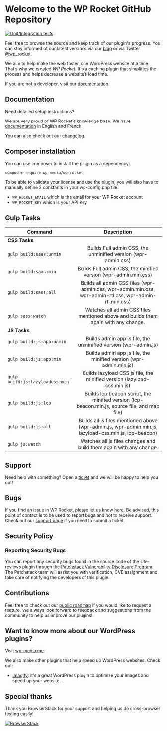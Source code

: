 # Welcome to the WP Rocket GitHub Repository

[![Unit/Integration tests](https://github.com/wp-media/wp-rocket/actions/workflows/test_wprocket_php8.yml/badge.svg)](https://github.com/wp-media/wp-rocket/actions/workflows/test_wprocket_php8.yml)

Feel free to browse the source and keep track of our plugin's progress. You can stay informed of our latest versions via our [blog](https://wp-rocket.me/blog/?utm_source=github&utm_medium=wp_rocket_profile) or via Twitter [@wp_rocket](https://twitter.com/wp_rocket).

We aim to help make the web faster, one WordPress website at a time. That’s why we created *WP Rocket*. It's a caching plugin that simplifies the process and helps decrease a website’s load time.

If you are not a developer, visit our [documentation](http://docs.wp-rocket.me/?utm_source=github&utm_medium=wp_rocket_profile).

## Documentation

Need detailed setup instructions?

We are very proud of WP Rocket’s knowledge base.
We have [documentation](http://docs.wp-rocket.me/?utm_source=github&utm_medium=wp_rocket_profile) in English and French.

You can also check out our [changelog](https://wp-rocket.me/changelog/?utm_source=github&utm_medium=wp_rocket_profile).

## Composer installation

You can use composer to install the plugin as a dependency:

```
composer require wp-media/wp-rocket
```

To be able to validate your license and use the plugin, you will also have to manually define 2 constants in your wp-config.php file:

- `WP_ROCKET_EMAIL` which is the email for your WP Rocket account
- `WP_ROCKET_KEY` which is your API Key

## Gulp Tasks

| Command                        |                                                           Description                                                            |
|--------------------------------|:--------------------------------------------------------------------------------------------------------------------------------:|
| **CSS Tasks**                  |                                                                                                                                  |
| `gulp build:saas:unmin`        |                                  Builds Full admin CSS, the unminified version (wpr-admin.css)                                   |
| `gulp build:saas:min`          |                                 Builds Full admin CSS, the minified version (wpr-admin.min.css)                                  |
| `gulp build:sass:all`          |             Builds all admin CSS files (wpr-admin.css, wpr-admin.min.css, wpr-admin-rtl.css, wpr-admin-rtl.min.css)              |
| `gulp sass:watch`              |                        Watches all admin CSS files mentioned above and builds them again with any change.                        |
| **JS Tasks**                   |                                                                                                                                  |
| `gulp build:js:app:unmin`      |                                 Builds admin app js file, the unminified version (wpr-admin.js)                                  |
| `gulp build:js:app:min`        |                                Builds admin app js file, the minified version (wpr-admin.min.js)                                 |
| `gulp build:js:lazyloadcss:min` |                             Builds lazyload CSS js file, the minified version (lazyload-css.min.js)                              |
| `gulp build:js:lcp`         |                  Builds lcp beacon script, the minified version (lcp-beacon.min.js, source file, and map file)                   |
| `gulp build:js:all`            |              Builds all js files mentioned above (wpr-admin.js, wpr-admin.min.js, lazyload-css.min.js, lcp-beacon)               |
| `gulp js:watch`                |                                Watches all js files changes and build them again with any change.                                |


## Support

Need help with something? Open a [ticket](https://wp-rocket.me/support/?utm_source=github&utm_medium=wp_rocket_profile) and we will be happy to help you out!

## Bugs

If you find an issue in WP Rocket, please let us know [here](https://github.com/wp-media/wp-rocket/issues).
Be advised, this point of contact is to be used to report bugs and not to receive support. 
Check out our [support page](https://wp-rocket.me/support/?utm_source=github&utm_medium=wp_rocket_profile) if you need to submit a ticket. 

## Security Policy  
  
### Reporting Security Bugs  
  
You can report any security bugs found in the source code of the site-reviews plugin through the [Patchstack Vulnerability Disclosure Program](https://patchstack.com/database/vdp/wp-rocket). The Patchstack team will assist you with verification, CVE assignment and take care of notifying the developers of this plugin.

## Contributions

Feel free to check out our [public roadmap](https://trello.com/b/CrUcz6Jy/wp-rocket-roadmap) if you would like to request a feature. We always look forward to feedback and suggestions from the community to help us improve our plugins!

## Want to know more about our WordPress plugins? 

Visit [wp-media.me](https://wp-media.me/?utm_source=github&utm_medium=wp_rocket_profile). 

We also make other plugins that help speed up WordPress websites. Check out:

* [Imagify](https://imagify.io): it's a great WordPress plugin to optimize your images and speed up your website.

## Special thanks

Thank you BrowserStack for your support and helping us do cross-browser testing easily!

[![BrowserStack](https://raw.githubusercontent.com/wp-media/wp-rocket/trunk/bin/browserstack.png)](https://browserstack.com)
